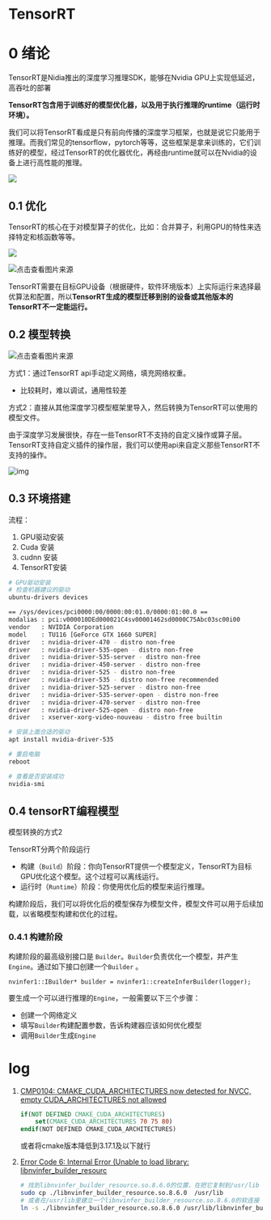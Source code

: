 # TensorRT

# 0 绪论

TensorRT是Nidia推出的深度学习推理SDK，能够在Nvidia GPU上实现低延迟，高吞吐的部署

**TensorRT包含用于训练好的模型优化器，以及用于执行推理的runtime（运行时环境）。**

我们可以将TensorRT看成是只有前向传播的深度学习框架，也就是说它只能用于推理。而我们常见的tensorflow，pytorch等等，这些框架是拿来训练的，它们训练好的模型，经过TensorRT的优化器优化，再经由runtime就可以在Nvidia的设备上进行高性能的推理。

![](./legend/TensorRT框架.png)

## 0.1 优化

TensorRT的核心在于对模型算子的优化，比如：合并算子，利用GPU的特性来选择特定和核函数等等。

![](./legend/优化策略.png)



![点击查看图片来源](./legend/422005c3c6c37c08f42897ebc162ece0.png)

TensorRT需要在目标GPU设备（根据硬件，软件环境版本）上实际运行来选择最优算法和配置，所以**TensorRT生成的模型迁移到别的设备或其他版本的TensorRT不一定能运行。**

## 0.2 模型转换

![点击查看图片来源](./legend/u=1090485776,1045116003&fm=253&fmt=auto&app=138&f=PNG.png)

方式1：通过TensorRT api手动定义网络，填充网络权重。

- 比较耗时，难以调试，通用性较差

方式2：直接从其他深度学习模型框架里导入，然后转换为TensorRT可以使用的模型文件。

由于深度学习发展很快，存在一些TensorRT不支持的自定义操作或算子层。TensorRT支持自定义插件的操作层，我们可以使用api来自定义那些TensorRT不支持的操作。

![img](./legend/u=421135204,1617536228&fm=253&app=138&f=JPEG.jpeg)

## 0.3 环境搭建

流程：

1. GPU驱动安装
2. Cuda 安装
3. cudnn 安装
4. TensorRT安装

```bash
# GPU驱动安装
# 检查机器建议的驱动
ubuntu-drivers devices

== /sys/devices/pci0000:00/0000:00:01.0/0000:01:00.0 ==
modalias : pci:v000010DEd000021C4sv00001462sd0000C75Abc03sc00i00
vendor   : NVIDIA Corporation
model    : TU116 [GeForce GTX 1660 SUPER]
driver   : nvidia-driver-470 - distro non-free
driver   : nvidia-driver-535-open - distro non-free
driver   : nvidia-driver-535-server - distro non-free
driver   : nvidia-driver-450-server - distro non-free
driver   : nvidia-driver-525 - distro non-free
driver   : nvidia-driver-535 - distro non-free recommended
driver   : nvidia-driver-525-server - distro non-free
driver   : nvidia-driver-535-server-open - distro non-free
driver   : nvidia-driver-470-server - distro non-free
driver   : nvidia-driver-525-open - distro non-free
driver   : xserver-xorg-video-nouveau - distro free builtin

# 安装上面合适的驱动
apt install nvidia-driver-535

# 重启电脑
reboot

# 查看是否安装成功
nvidia-smi
```

## 0.4 tensorRT编程模型

模型转换的方式2

TensorRT分两个阶段运行

- 构建（`Build`）阶段：你向TensorRT提供一个模型定义，TensorRT为目标GPU优化这个模型。这个过程可以离线运行。
- 运行时（`Runtime`）阶段：你使用优化后的模型来运行推理。

构建阶段后，我们可以将优化后的模型保存为模型文件，模型文件可以用于后续加载，以省略模型构建和优化的过程。

### 0.4.1 构建阶段

构建阶段的最高级别接口是 `Builder`。`Builder`负责优化一个模型，并产生`Engine`。通过如下接口创建一个`Builder` 。

```
nvinfer1::IBuilder* builder = nvinfer1::createInferBuilder(logger);
```

要生成一个可以进行推理的`Engine`，一般需要以下三个步骤：

- 创建一个网络定义
- 填写`Builder`构建配置参数，告诉构建器应该如何优化模型
- 调用`Builder`生成`Engine`

# log

1. [CMP0104: CMAKE_CUDA_ARCHITECTURES now detected for NVCC, empty CUDA_ARCHITECTURES not allowed](https://blog.csdn.net/qq_33642342/article/details/116459742)

   ```cmake
   if(NOT DEFINED CMAKE_CUDA_ARCHITECTURES)
       set(CMAKE_CUDA_ARCHITECTURES 70 75 80)
   endif(NOT DEFINED CMAKE_CUDA_ARCHITECTURES)
   ```

   或者将cmake版本降低到3.17.1及以下就行

2. [Error Code 6: Internal Error (Unable to load library: libnvinfer_builder_resourc](https://blog.csdn.net/zlj1572043077/article/details/130466518)

   ```bash
   # 找到libnvinfer_builder_resource.so.8.6.0的位置，在把它复制到/usr/lib
   sudo cp ./libnvinfer_builder_resource.so.8.6.0  /usr/lib
   # 或者在/usr/lib里建立一个libnvinfer_builder_resource.so.8.6.0的软连接
   ln -s ./libnvinfer_builder_resource.so.8.6.0 /usr/lib/libnvinfer_builder_resource.so.8.6.0
   ```

   